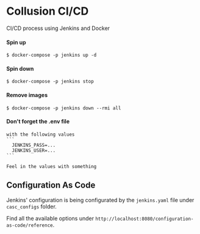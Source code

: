 # Collusion CI/CD

CI/CD process using Jenkins and Docker

#### Spin up

    $ docker-compose -p jenkins up -d

#### Spin down

    $ docker-compose -p jenkins stop

#### Remove images

    $ docker-compose -p jenkins down --rmi all

#### Don't forget the .env file

    with the following values
    ```
      JENKINS_PASS=...
      JENKINS_USER=...
    ```

    Feel in the values with something


## Configuration As Code

Jenkins' configuration is being configurated by the `jenkins.yaml` file under `casc_configs` folder.

Find all the available options under `http://localhost:8080/configuration-as-code/reference`.
